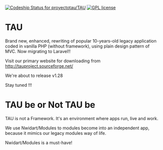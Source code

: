 [![Codeship Status for proyectotau/TAU](https://app.codeship.com/projects/6d92bdb0-0f19-0136-35ef-3ea88bf3cfc8/status?branch=modules)](https://app.codeship.com/projects/282434)
[![GPL license](https://img.shields.io/badge/License-GPL-blue.svg)](http://perso.crans.org/besson/LICENSE.html)

# TAU
Brand new, enhanced, rewriting of popular 10-years-old legacy application coded in vanilla PHP (without framework), using plain design pattern of MVC. Now migrating to Laravel!!

Visit our primary website for downloading from http://tauproject.sourceforge.net/

We're about to release v1.28

Stay tuned !!!

# TAU be or Not TAU be
TAU is not a Framework. It's an environment where apps run, live and work.

We use Nwidart/Modules to modules become into an independent app, because it mimics our legacy modules way of life.

Nwidart/Modules is a must-have!
